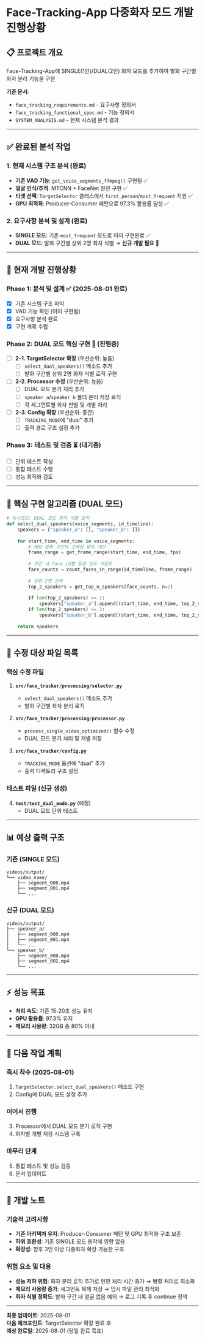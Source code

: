 # Face-Tracking-App 다중화자 모드 개발 진행상황

## 📋 프로젝트 개요
Face-Tracking-App에 SINGLE(1인)/DUAL(2인) 화자 모드를 추가하여 발화 구간별 화자 분리 기능을 구현

**기준 문서**: 
- `face_tracking_requirements.md` - 요구사항 정의서
- `face_tracking_functional_spec.md` - 기능 정의서
- `SYSTEM_ANALYSIS.md` - 현재 시스템 분석 결과

---

## ✅ 완료된 분석 작업

### 1. 현재 시스템 구조 분석 (완료)
- **기존 VAD 기능**: `get_voice_segments_ffmpeg()` 구현됨 ✅
- **얼굴 인식/추적**: MTCNN + FaceNet 완전 구현 ✅  
- **타겟 선택**: `TargetSelector` 클래스에서 `first_person`/`most_frequent` 지원 ✅
- **GPU 최적화**: Producer-Consumer 패턴으로 97.3% 활용률 달성 ✅

### 2. 요구사항 분석 및 설계 (완료)
- **SINGLE 모드**: 기존 `most_frequent` 모드로 이미 구현완료 ✅
- **DUAL 모드**: 발화 구간별 상위 2명 화자 식별 → **신규 개발 필요** 🔧

---

## 🚧 현재 개발 진행상황

### Phase 1: 분석 및 설계 ✅ (2025-08-01 완료)
- [x] 기존 시스템 구조 파악
- [x] VAD 기능 확인 (이미 구현됨)
- [x] 요구사항 분석 완료
- [x] 구현 계획 수립

### Phase 2: DUAL 모드 핵심 구현 🔧 (진행중)
- [ ] **2-1. TargetSelector 확장** (우선순위: 높음)
  - [ ] `select_dual_speakers()` 메소드 추가
  - [ ] 발화 구간별 상위 2명 화자 식별 로직 구현
  
- [ ] **2-2. Processor 수정** (우선순위: 높음)
  - [ ] DUAL 모드 분기 처리 추가
  - [ ] `speaker_a`/`speaker_b` 폴더 분리 저장 로직
  - [ ] 각 세그먼트별 화자 판별 및 개별 처리

- [ ] **2-3. Config 확장** (우선순위: 중간)
  - [ ] `TRACKING_MODE`에 "dual" 추가
  - [ ] 출력 경로 구조 설정 추가

### Phase 3: 테스트 및 검증 ⏳ (대기중)
- [ ] 단위 테스트 작성
- [ ] 통합 테스트 수행
- [ ] 성능 최적화 검토

---

## 🎯 핵심 구현 알고리즘 (DUAL 모드)

```python
# 의사코드: DUAL 모드 화자 식별 로직
def select_dual_speakers(voice_segments, id_timeline):
    speakers = {"speaker_a": [], "speaker_b": []}
    
    for start_time, end_time in voice_segments:
        # 해당 발화 구간의 프레임 범위 계산
        frame_range = get_frame_range(start_time, end_time, fps)
        
        # 구간 내 face_id별 등장 빈도 카운트
        face_counts = count_faces_in_range(id_timeline, frame_range)
        
        # 상위 2명 선택
        top_2_speakers = get_top_n_speakers(face_counts, n=2)
        
        if len(top_2_speakers) >= 1:
            speakers["speaker_a"].append((start_time, end_time, top_2_speakers[0]))
        if len(top_2_speakers) >= 2:
            speakers["speaker_b"].append((start_time, end_time, top_2_speakers[1]))
    
    return speakers
```

---

## 📁 수정 대상 파일 목록

### 핵심 수정 파일
1. **`src/face_tracker/processing/selector.py`**
   - `select_dual_speakers()` 메소드 추가
   - 발화 구간별 화자 분리 로직

2. **`src/face_tracker/processing/processor.py`**
   - `process_single_video_optimized()` 함수 수정
   - DUAL 모드 분기 처리 및 개별 저장

3. **`src/face_tracker/config.py`**
   - `TRACKING_MODE` 옵션에 "dual" 추가
   - 출력 디렉토리 구조 설정

### 테스트 파일 (신규 생성)
4. **`test/test_dual_mode.py`** (예정)
   - DUAL 모드 단위 테스트

---

## 📊 예상 출력 구조

### 기존 (SINGLE 모드)
```
videos/output/
└── video_name/
    ├── segment_000.mp4
    ├── segment_001.mp4
    └── ...
```

### 신규 (DUAL 모드)
```
videos/output/
├── speaker_a/
│   ├── segment_000.mp4
│   ├── segment_001.mp4
│   └── ...
└── speaker_b/
    ├── segment_000.mp4
    ├── segment_002.mp4
    └── ...
```

---

## ⚡ 성능 목표
- **처리 속도**: 기존 15-20초 성능 유지
- **GPU 활용률**: 97.3% 유지
- **메모리 사용량**: 32GB 중 80% 이내

---

## 🎯 다음 작업 계획

### 즉시 착수 (2025-08-01)
1. `TargetSelector.select_dual_speakers()` 메소드 구현
2. Config에 DUAL 모드 설정 추가

### 이어서 진행
3. Processor에서 DUAL 모드 분기 로직 구현
4. 화자별 개별 저장 시스템 구축

### 마무리 단계  
5. 통합 테스트 및 성능 검증
6. 문서 업데이트

---

## 📝 개발 노트

### 기술적 고려사항
- **기존 아키텍처 유지**: Producer-Consumer 패턴 및 GPU 최적화 구조 보존
- **하위 호환성**: 기존 SINGLE 모드 동작에 영향 없음
- **확장성**: 향후 3인 이상 다중화자 확장 가능한 구조

### 위험 요소 및 대응
- **성능 저하 위험**: 화자 분리 로직 추가로 인한 처리 시간 증가 → 병렬 처리로 최소화
- **메모리 사용량 증가**: 세그먼트 복제 저장 → 임시 파일 관리 최적화
- **화자 식별 정확도**: 발화 구간 내 얼굴 없음 예외 → 로그 기록 후 continue 정책

---

**최종 업데이트**: 2025-08-01  
**다음 체크포인트**: TargetSelector 확장 완료 후  
**예상 완료일**: 2025-08-01 (당일 완료 목표)